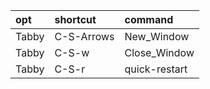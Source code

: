 |opt|shortcut|command|
|:-|:-|:-|
|Tabby|C-S-Arrows|New_Window|
|Tabby|C-S-w|Close_Window|
|Tabby|C-S-r|quick-restart|